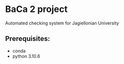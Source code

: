 # BaCa 2 project
Automated checking system for Jagiellonian University

## Prerequisites:
* conda
* python 3.10.6